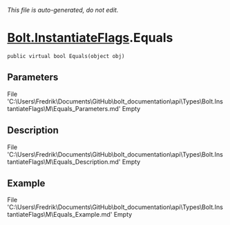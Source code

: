 *This file is auto-generated, do not edit.*

# [Bolt.InstantiateFlags](Types/Bolt.InstantiateFlags.md).Equals
`public virtual bool Equals(object obj)`
## Parameters
File 'C:\Users\Fredrik\Documents\GitHub\bolt_documentation\api\Types\Bolt.InstantiateFlags\M\Equals_Parameters.md' Empty
## Description
File 'C:\Users\Fredrik\Documents\GitHub\bolt_documentation\api\Types\Bolt.InstantiateFlags\M\Equals_Description.md' Empty
## Example
File 'C:\Users\Fredrik\Documents\GitHub\bolt_documentation\api\Types\Bolt.InstantiateFlags\M\Equals_Example.md' Empty

